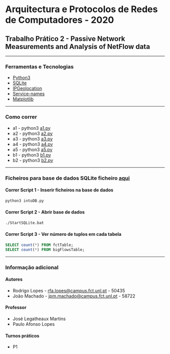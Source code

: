 # Arquitectura e Protocolos de Redes de Computadores - 2020

## Trabalho Prático 2 - Passive Network Measurements and Analysis of NetFlow data

---

### Ferramentas e Tecnologias

* [Python3](https://www.python.org/download/releases/3.0/)
* [SQLite](https://www.sqlite.org/index.html)
* [IPGeolocation](https://github.com/IPGeolocation/ip-geolocation-api-python-sdk)
* [Service-names](https://www.iana.org/assignments/service-names-port-numbers/service-names-port-numbers.xhtml)
* [Matplotlib](https://matplotlib.org)

---

### Como correr

* a1 - python3 [a1.py](a1.py)
* a2 - python3 [a2.py](a1.py)
* a3 - python3 [a3.py](a1.py)
* a4 - python3 [a4.py](a1.py)
* a5 - python3 [a5.py](a1.py)
* b1 - python3 [b1.py](a1.py)
* b2 - python3 [b2.py](a1.py)

---

### Ficheiros para base de dados SQLite ficheiro [aqui](database)
#### Correr Script 1 - Inserir ficheiros na base de dados
```cmd
python3 intoDB.py
```
#### Correr Script 2 - Abrir base de dados
```cmd
./StartSQLite.bat
```
#### Correr Script 3 - Ver número de tuplos em cada tabela
```sql
SELECT count(*) FROM fctTable;
SELECT count(*) FROM bigFlowsTable;
```

---

### Informação adicional

#### Autores

- Rodrigo Lopes - rfa.lopes@campus.fct.unl.pt - 50435
- João Machado - jpm.machado@campus.fct.unl.pt - 58722


#### Professor

- José Legatheaux Martins
- Paulo Afonso Lopes

#### Turnos práticos

- P1